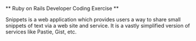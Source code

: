 ** Ruby on Rails Developer Coding Exercise **

Snippets is a web application which provides users a way to share small snippets of text via a web site and service.
It is a vastly simplified version of services like Pastie, Gist, etc.